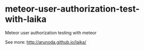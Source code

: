 meteor-user-authorization-test-with-laika
=========================================

Meteor user authorization testing with meteor

See more: http://arunoda.github.io/laika/